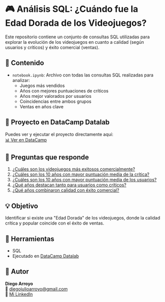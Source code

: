 # 🎮 Análisis SQL: ¿Cuándo fue la Edad Dorada de los Videojuegos?

Este repositorio contiene un conjunto de consultas SQL utilizadas para explorar la evolución de los videojuegos en cuanto a calidad (según usuarios y críticos) y éxito comercial (ventas).

## 📁 Contenido

- `notebook.ipynb`: Archivo con todas las consultas SQL realizadas para analizar:
  - Juegos más vendidos
  - Años con mejores puntuaciones de críticos
  - Años mejor valorados por usuarios
  - Coincidencias entre ambos grupos
  - Ventas en años clave

## 🔗 Proyecto en DataCamp Datalab

Puedes ver y ejecutar el proyecto directamente aquí:  
[📊 Ver en DataCamp](https://www.datacamp.com/datalab/new?accountType=personal&_tag=workspace&workspaceId=c4c9dc46-f7fa-4bd2-97f0-ad06d80996a3&title=Project%3A%20When%20Was%20the%20Golden%20Era%20of%20Video%20Games%3F%20%28copy%29&utmContent=copy_duplicate_link&utmMedium=in_product&utmSource=workspace&viewMode=edit&visibility=public)

## 🧠 Preguntas que responde

1. [¿Cuáles son los videojuegos más exitosos comercialmente?](images1.png)
2. [¿Cuáles son los 10 años con mayor puntuación media de la crítica?](images2.png)
3. [¿Cuáles son los 10 años con mayor puntuación media de los usuarios?](images3.png)
4. [¿Qué años destacan tanto para usuarios como críticos?](images4.png)
5. [¿Qué años combinaron calidad con éxito comercial?](images5.png)

## 💡 Objetivo

Identificar si existe una "Edad Dorada" de los videojuegos, donde la calidad crítica y popular coincide con el éxito de ventas.

## 🧰 Herramientas

- SQL
- Ejecutado en [DataCamp Datalab](https://www.datacamp.com/datalab)

## 🚀 Autor

**Diego Arroyo**  
📧 diegojulioarroyo@gmail.com  
🔗 [Mi LinkedIn](https://www.linkedin.com/in/diego-arroyo-b2153b229/) 

